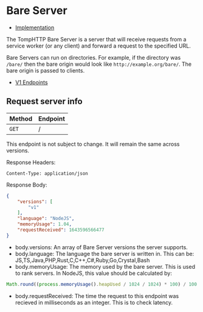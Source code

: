# Bare Server

- [Implementation](https://github.com/tomphttp/bare-server-node/blob/master/Server.mjs)

The TompHTTP Bare Server is a server that will receive requests from a service worker (or any client) and forward a request to the specified URL.

Bare Servers can run on directories. For example, if the directory was `/bare/` then the bare origin would look like `http://example.org/bare/`. The bare origin is passed to clients.

- [V1 Endpoints](./BareServerV1.md)

## Request server info

| Method | Endpoint  |
| ------ | --------- |
| `GET`  | /         |

This endpoint is not subject to change. It will remain the same across versions.

Response Headers:

```
Content-Type: application/json
```

Response Body:

```json
{
	"versions": [
		"v1"
	],
	"language": "NodeJS",
	"memoryUsage": 1.04,
	"requestReceived": 1643596566477
}
```

- body.versions: An array of Bare Server versions the server supports.
- body.language: The language the bare server is written in. This can be: JS,TS,Java,PHP,Rust,C,C++,C#,Ruby,Go,Crystal,Bash
- body.memoryUsage: The memory used by the bare server. This is used to rank servers.
In NodeJS, this value should be calculated by:
```js
Math.round((process.memoryUsage().heapUsed / 1024 / 1024) * 100) / 100
```
- body.requestReceived: The time the request to this endpoint was recieved in milliseconds as an integer. This is to check latency.
